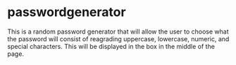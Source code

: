 # passwordgenerator

This is a random password generator that will allow the user to choose what the password will consist of reagrading uppercase, lowercase, numeric, and special characters. This will be displayed in the box in the middle of the page.